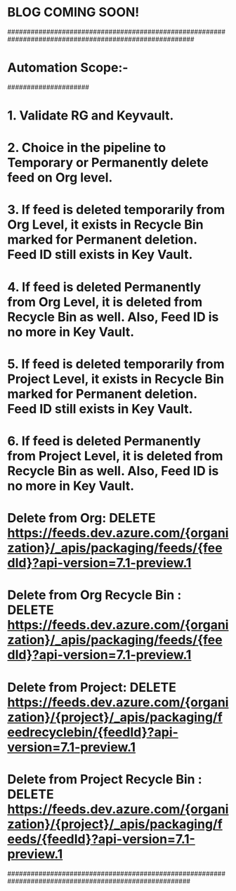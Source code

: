 # BLOG COMING SOON!

########################################################################################################
# Automation Scope:-
#####################

# 1. Validate RG and Keyvault.
# 2. Choice in the pipeline to Temporary or Permanently delete feed on Org level.
# 3. If feed is deleted temporarily from Org Level, it exists in Recycle Bin marked for Permanent deletion. Feed ID still exists in Key Vault.
# 4. If feed is deleted Permanently from Org Level, it is deleted from Recycle Bin as well. Also, Feed ID is no more in Key Vault.
# 5. If feed is deleted temporarily from Project Level, it exists in Recycle Bin marked for Permanent deletion. Feed ID still exists in Key Vault.
# 6. If feed is deleted Permanently from Project Level, it is deleted from Recycle Bin as well. Also, Feed ID is no more in Key Vault.

# Delete from Org: DELETE https://feeds.dev.azure.com/{organization}/_apis/packaging/feeds/{feedId}?api-version=7.1-preview.1
# Delete from Org Recycle Bin : DELETE https://feeds.dev.azure.com/{organization}/_apis/packaging/feeds/{feedId}?api-version=7.1-preview.1

# Delete from Project: DELETE https://feeds.dev.azure.com/{organization}/{project}/_apis/packaging/feedrecyclebin/{feedId}?api-version=7.1-preview.1
# Delete from Project Recycle Bin : DELETE https://feeds.dev.azure.com/{organization}/{project}/_apis/packaging/feeds/{feedId}?api-version=7.1-preview.1

#######################################################################################################